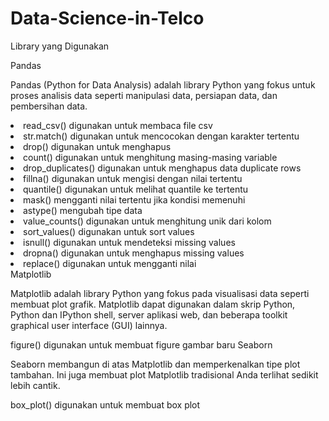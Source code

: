 # Data-Science-in-Telco

Library yang Digunakan

Pandas

Pandas (Python for Data Analysis) adalah library Python yang fokus untuk proses analisis data seperti manipulasi data, persiapan data, dan pembersihan data.

<li>read_csv() digunakan untuk membaca file csv </li>
<li>str.match() digunakan untuk mencocokan dengan karakter tertentu </li>
<li>drop() digunakan untuk menghapus</li>
<li>count() digunakan untuk menghitung masing-masing variable</li>
<li>drop_duplicates() digunakan untuk menghapus data duplicate rows</li>
<li>fillna() digunakan untuk mengisi dengan nilai tertentu</li>
<li>quantile() digunakan untuk melihat quantile ke tertentu</li>
<li>mask() mengganti nilai tertentu jika kondisi memenuhi</li>
<li>astype() mengubah tipe data</li>
<li>value_counts() digunakan untuk menghitung unik dari kolom</li>
<li>sort_values() digunakan untuk sort values</li>
<li>isnull() digunakan untuk mendeteksi missing values</li>
<li>dropna() digunakan untuk menghapus missing values</li>
<li>replace() digunakan untuk mengganti nilai</li>
Matplotlib

Matplotlib adalah library Python yang fokus pada visualisasi data seperti membuat plot grafik. Matplotlib dapat digunakan dalam skrip Python, Python dan IPython shell, server aplikasi web, dan beberapa toolkit graphical user interface (GUI) lainnya.

figure() digunakan untuk membuat figure gambar baru
Seaborn

Seaborn membangun di atas Matplotlib dan memperkenalkan tipe plot tambahan. Ini juga membuat plot Matplotlib tradisional Anda terlihat sedikit lebih cantik.

box_plot() digunakan untuk membuat box plot
